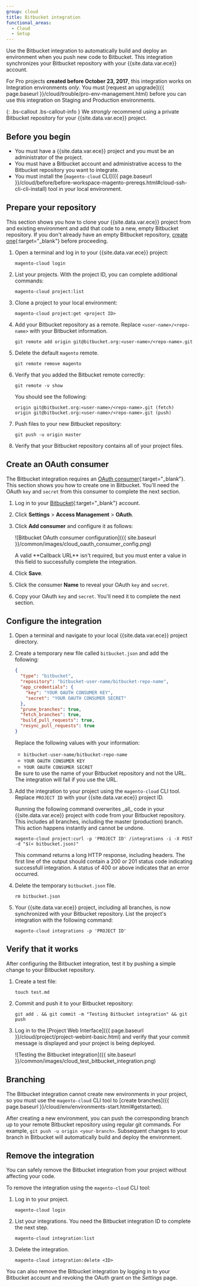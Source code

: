 ```yaml
---
group: cloud
title: Bitbucket integration
functional_areas:
  - Cloud
  - Setup
---
```


Use the Bitbucket integration to automatically build and deploy an environment when you push new code to Bitbucket. This integration synchronizes your Bitbucket repository with your {{site.data.var.ece}} account.

For Pro projects **created before October 23, 2017**, this integration works on Integration environments _only_. You must [request an upgrade]({{ page.baseurl }}/cloud/trouble/pro-env-management.html) before you can use this integration on Staging and Production environments.

{: .bs-callout .bs-callout-info }
We _strongly_ recommend using a private Bitbucket repository for your {{site.data.var.ece}} project.

## Before you begin

-   You must have a {{site.data.var.ece}} project and you must be an administrator of the project.
-   You must have a Bitbucket account and administrative access to the Bitbucket repository you want to integrate.
-   You must install the [`magento-cloud` CLI]({{ page.baseurl }}/cloud/before/before-workspace-magento-prereqs.html#cloud-ssh-cli-cli-install) tool in your local environment.

## Prepare your repository

This section shows you how to clone your {{site.data.var.ece}} project from and existing environment and add that code to a new, empty Bitbucket repository. If you don't already have an empty Bitbucket repository, [create one](https://confluence.atlassian.com/bitbucket/create-a-git-repository-759857290.html){:target="_blank"} before proceeding.

1.  Open a terminal and log in to your {{site.data.var.ece}} project:

        magento-cloud login

1.  List your projects. With the project ID, you can complete additional commands:

        magento-cloud project:list

1.  Clone a project to your local environment:

        magento-cloud project:get <project ID>

1.  Add your Bitbucket repository as a remote. Replace `<user-name>/<repo-name>` with your Bitbucket information.

        git remote add origin git@bitbucket.org:<user-name>/<repo-name>.git

1.  Delete the default `magento` remote.

        git remote remove magento

1.  Verify that you added the Bitbucket remote correctly:

        git remote -v show

    You should see the following:

        origin git@bitbucket.org:<user-name>/<repo-name>.git (fetch)
        origin git@bitbucket.org:<user-name>/<repo-name>.git (push)

1.  Push files to your new Bitbucket repository:

        git push -u origin master

1.  Verify that your Bitbucket repository contains all of your project files.

## Create an OAuth consumer

The Bitbucket integration requires an [OAuth consumer](https://confluence.atlassian.com/x/pwIwDg){:target="_blank"}. This section shows you how to create one in Bitbucket. You'll need the OAuth `key` and `secret` from this consumer to complete the next section.

1.  Log in to your [Bitbucket](https://bitbucket.org/account/signin/){:target="_blank"} account.
1.  Click **Settings** > **Access Management** > **OAuth**.
1.  Click **Add consumer** and configure it as follows:

    ![Bitbucket OAuth consumer configuration]({{ site.baseurl }}/common/images/cloud_oauth_consumer_config.png)

    <div class="bs-callout bs-callout-warning" markdown="1">
    A valid **Callback URL** isn't required, but you must enter a value in this field to successfully complete the integration.
    </div>

1.  Click **Save**.
1.  Click the consumer **Name** to reveal your OAuth `key` and `secret`.
1.  Copy your OAuth `key` and `secret`. You'll need it to complete the next section.

## Configure the integration

1.  Open a terminal and navigate to your local {{site.data.var.ece}} project directory.
1.  Create a temporary new file called `bitbucket.json` and add the following:

    ```json
    {
      "type": "bitbucket",
      "repository": "bitbucket-user-name/bitbucket-repo-name",
      "app_credentials": {
        "key": "YOUR OAUTH CONSUMER KEY",
        "secret": "YOUR OAUTH CONSUMER SECRET"
      },
      "prune_branches": true,
      "fetch_branches": true,
      "build_pull_requests": true,
      "resync_pull_requests": true
    }
    ```

    Replace the following values with your information:

    -   `bitbucket-user-name/bitbucket-repo-name`
    -   `YOUR OAUTH CONSUMER KEY`
    -   `YOUR OAUTH CONSUMER SECRET`

    <div class="bs-callout bs-callout-tip" markdown="1">
    Be sure to use the name of your Bitbucket repository and not the URL. The integration will fail if you use the URL.
    </div>

1.  Add the integration to your project using the `magento-cloud` CLI tool. Replace `PROJECT ID` with your {{site.data.var.ece}} project ID.

    <div class="bs-callout bs-callout-warning" markdown="1">
    Running the following command overwrites _all_ code in your {{site.data.var.ece}} project with code from your Bitbucket repository. This includes all branches, including the master (production) branch. This action happens instantly and cannot be undone.
    </div>

        magento-cloud project:curl -p 'PROJECT ID' /integrations -i -X POST -d "$(< bitbucket.json)"

    This command returns a long HTTP response, including headers. The first line of the output should contain a 200 or 201 status code indicating successfull integration. A status of 400 or above indicates that an error occurred.

1.  Delete the temporary `bitbucket.json` file.

        rm bitbucket.json

1.  Your {{site.data.var.ece}} project, including all branches, is now synchronized with your Bitbucket repository. List the project's integration with the following command:

        magento-cloud integrations -p 'PROJECT ID'

## Verify that it works

After configuring the Bitbucket integration, test it by pushing a simple change to your Bitbucket repository.

1.  Create a test file:

        touch test.md

1.  Commit and push it to your Bitbucket repository:

        git add . && git commit -m "Testing Bitbucket integration" && git push

1.  Log in to the [Project Web Interface]({{ page.baseurl }}/cloud/project/project-webint-basic.html) and verify that your commit message is displayed and your project is being deployed.

    ![Testing the Bitbucket integration]({{ site.baseurl }}/common/images/cloud_test_bitbucket_integration.png)

## Branching

The Bitbucket integration cannot create new environments in your project, so you must use the `magento-cloud` CLI tool to [create branches]({{ page.baseurl }}/cloud/env/environments-start.html#getstarted).

After creating a new environment, you can push the corresponding branch up to your remote Bitbucket repository using regular git commands. For example, `git push -u origin <your-branch>`. Subsequent changes to your branch in Bitbucket will automatically build and deploy the environment.

## Remove the integration

You can safely remove the Bitbucket integration from your project without affecting your code.

To remove the integration using the `magento-cloud` CLI tool:

1.  Log in to your project.

        magento-cloud login

1.  List your integrations. You need the Bitbucket integration ID to complete the next step.

        magento-cloud integration:list

1.  Delete the integration.

        magento-cloud integration:delete <ID>

You can also remove the Bitbucket integration by logging in to your Bitbucket account and revoking the OAuth grant on the _Settings_ page.
